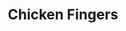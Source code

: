 ---
title: "Chicken Fingers"
description: "Breaded pieces of tender white chicken fillets, fresh-cut fries, coleslaw & plum sauce."
price_s: ""
price_l: "13"
price_lg: ""
weight: "4"
---